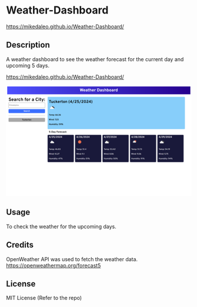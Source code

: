 # Weather-Dashboard
https://mikedaleo.github.io/Weather-Dashboard/

## Description

A weather dashboard to see the weather forecast for the current day and upcoming 5 days.

https://mikedaleo.github.io/Weather-Dashboard/

![Screenshot](./assets/images/mikedaleo.github.io_Weather-Dashboard_.png)

## Usage 

To check the weather for the upcoming days.

## Credits
OpenWeather API was used to fetch the weather data.
https://openweathermap.org/forecast5

## License 

MIT License (Refer to the repo)